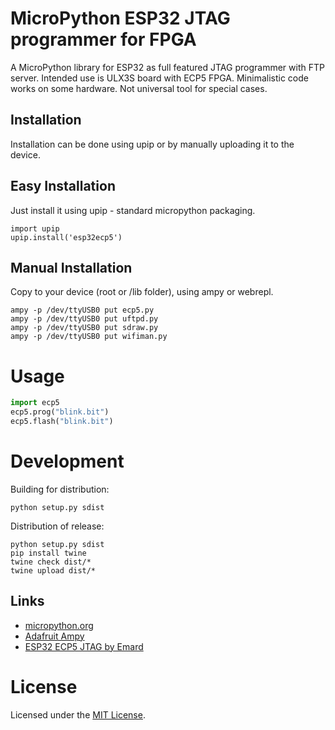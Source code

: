 # MicroPython ESP32 JTAG programmer for FPGA

A MicroPython library for ESP32 as full featured JTAG programmer with FTP server.
Intended use is ULX3S board with ECP5 FPGA. Minimalistic code works on some hardware.
Not universal tool for special cases.

## Installation

Installation can be done using upip or by manually uploading it to the device.

## Easy Installation

Just install it using upip - standard micropython packaging.
```
import upip
upip.install('esp32ecp5')
```

## Manual Installation

Copy to your device (root or /lib folder), using ampy or webrepl.

```
ampy -p /dev/ttyUSB0 put ecp5.py
ampy -p /dev/ttyUSB0 put uftpd.py
ampy -p /dev/ttyUSB0 put sdraw.py
ampy -p /dev/ttyUSB0 put wifiman.py
```

# Usage

```python
import ecp5
ecp5.prog("blink.bit")
ecp5.flash("blink.bit")
```

# Development

Building for distribution:
```
python setup.py sdist
```

Distribution of release:
```
python setup.py sdist
pip install twine
twine check dist/*
twine upload dist/*
```

## Links

* [micropython.org](http://micropython.org)
* [Adafruit Ampy](https://learn.adafruit.com/micropython-basics-load-files-and-run-code/install-ampy)
* [ESP32 ECP5 JTAG by Emard](https://github.com/emard/esp32ecp5)

# License

Licensed under the [MIT License](http://opensource.org/licenses/MIT).
